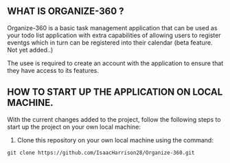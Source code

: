 ## WHAT IS ORGANIZE-360 ?

Organize-360 is a basic task management application that can be used as your todo list application with extra capabilities of allowing users to register eventgs which in turn can be registered into their calendar (beta feature. Not yet added..)

The usee is required to create an account with the application to ensure that they have access to its features.

## HOW TO START UP THE APPLICATION ON LOCAL MACHINE.

With the current changes added to the project, follow the following steps to start up the project on your own local machine:

1. Clone this repository on your own local machine using the command:

```terminal
git clone https://github.com/IsaacHarrison28/Organize-360.git
```
